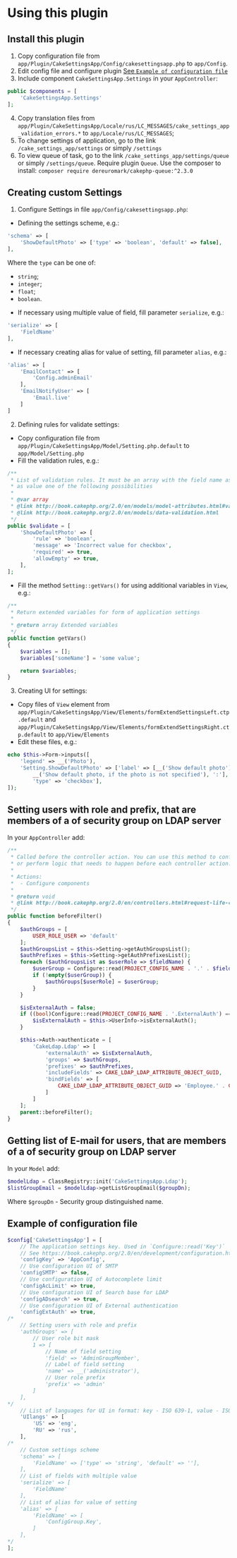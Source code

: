 # Using this plugin

## Install this plugin

1. Copy configuration file from `app/Plugin/CakeSettingsApp/Config/cakesettingsapp.php` to `app/Config`.
2. Edit config file and configure plugin [See `Example of configuration file`](#example-of-configuration-file)
3. Include component `CakeSettingsApp.Settings` in your `AppController`:
```php
public $components = [
    'CakeSettingsApp.Settings'
];
```
4. Copy translation files from `app/Plugin/CakeSettingsApp/Locale/rus/LC_MESSAGES/cake_settings_app_validation_errors.*` to
`app/Locale/rus/LC_MESSAGES`;
5. To change settings of application, go to the link `/cake_settings_app/settings` or simply `/settings`
6. To view queue of task, go to the link `/cake_settings_app/settings/queue` or simply `/settings/queue`.
  Require plugin `Queue`. Use the composer to install: `composer require dereuromark/cakephp-queue:^2.3.0`

## Creating сustom Settings

1. Configure Settings in file `app/Config/cakesettingsapp.php`:
- Defining the settings scheme, e.g.:
```php
'schema' => [
    'ShowDefaultPhoto' => ['type' => 'boolean', 'default' => false],
],
```
Where the `type` can be one of:
  * `string`;
  * `integer`;
  * `float`;
  * `boolean`.
- If necessary using multiple value of field, fill parameter `serialize`, e.g.:
```php
'serialize' => [
    'FieldName'
],
```
- If necessary creating alias for value of setting, fill parameter `alias`, e.g.:
```php
'alias' => [
    'EmailContact' => [
        'Config.adminEmail'
    ],
    'EmailNotifyUser' => [
        'Email.live'
    ]
]
```
2. Defining rules for validate settings:
- Copy configuration file from `app/Plugin/CakeSettingsApp/Model/Setting.php.default` to `app/Model/Setting.php`
- Fill the validation rules, e.g.:
```php
/**
 * List of validation rules. It must be an array with the field name as key and using
 * as value one of the following possibilities
 *
 * @var array
 * @link http://book.cakephp.org/2.0/en/models/model-attributes.html#validate
 * @link http://book.cakephp.org/2.0/en/models/data-validation.html
 */
public $validate = [
    'ShowDefaultPhoto' => [
        'rule' => 'boolean',
        'message' => 'Incorrect value for checkbox',
        'required' => true,
        'allowEmpty' => true,
    ],
];
```
- Fill the method `Setting::getVars()` for using additional variables in `View`, e.g.:
```php
/**
 * Return extended variables for form of application settings
 *
 * @return array Extended variables
 */
public function getVars()
{
    $variables = [];
    $variables['someName'] = 'some value';

    return $variables;
}
```
3. Creating UI for settings:
- Copy files of `View` element from `app/Plugin/CakeSettingsApp/View/Elements/formExtendSettingsLeft.ctp.default` and 
`app/Plugin/CakeSettingsApp/View/Elements/formExtendSettingsRight.ctp.default` to `app/View/Elements`
- Edit these files, e.g.:
```php
echo $this->Form->inputs([
    'legend' => __('Photo'),
    'Setting.ShowDefaultPhoto' => ['label' => [__('Show default photo'),
        __('Show default photo, if the photo is not specified'), ':'],
        'type' => 'checkbox'],
]);
```

## Setting users with role and prefix, that are members of a of security group on LDAP server

In your `AppController` add:
```php
/**
 * Called before the controller action. You can use this method to configure and customize components
 * or perform logic that needs to happen before each controller action.
 *
 * Actions:
 *  - Configure components
 *
 * @return void
 * @link http://book.cakephp.org/2.0/en/controllers.html#request-life-cycle-callbacks
 */
public function beforeFilter()
{
    $authGroups = [
        USER_ROLE_USER => 'default'
    ];
    $authGroupsList = $this->Setting->getAuthGroupsList();
    $authPrefixes = $this->Setting->getAuthPrefixesList();
    foreach ($authGroupsList as $userRole => $fieldName) {
        $userGroup = Configure::read(PROJECT_CONFIG_NAME . '.' . $fieldName);
        if (!empty($userGroup)) {
            $authGroups[$userRole] = $userGroup;
        }
    }

    $isExternalAuth = false;
    if ((bool)Configure::read(PROJECT_CONFIG_NAME . '.ExternalAuth') == true) {
        $isExternalAuth = $this->UserInfo->isExternalAuth();
    }

    $this->Auth->authenticate = [
        'CakeLdap.Ldap' => [
            'externalAuth' => $isExternalAuth,
            'groups' => $authGroups,
            'prefixes' => $authPrefixes,
            'includeFields' => CAKE_LDAP_LDAP_ATTRIBUTE_OBJECT_GUID,
            'bindFields' => [
                CAKE_LDAP_LDAP_ATTRIBUTE_OBJECT_GUID => 'Employee.' . CAKE_LDAP_LDAP_ATTRIBUTE_OBJECT_GUID
            ]
        ]
    ];
    parent::beforeFilter();
}
```

## Getting list of E-mail for users, that are members of a of security group on LDAP server

In your `Model` add:
```php
$modelLdap = ClassRegistry::init('CakeSettingsApp.Ldap');
$listGroupEmail = $modelLdap->getListGroupEmail($groupDn);
```
Where `$groupDn` - Security group distinguished name.

## Example of configuration file
```php
$config['CakeSettingsApp'] = [
    // The application settings key. Used in `Configure::read('Key')`
    // See https://book.cakephp.org/2.0/en/development/configuration.html#Configure::read
    'configKey' => 'AppConfig',
    // Use configuration UI of SMTP
    'configSMTP' => false,
    // Use configuration UI of Autocomplete limit
    'configAcLimit' => true,
    // Use configuration UI of Search base for LDAP
    'configADsearch' => true,
    // Use configuration UI of External authentication
    'configExtAuth' => true,
/*
    // Setting users with role and prefix
    'authGroups' => [
        // User role bit mask
        1 => [
            // Name of field setting
            'field' => 'AdminGroupMember',
            // Label of field setting
            'name' => __('administrator'),
            // User role prefix
            'prefix' => 'admin'
        ]
    ],
*/
    // List of languages for UI in format: key - ISO 639-1, value - ISO 639-2
    'UIlangs' => [
        'US' => 'eng',
        'RU' => 'rus',
    ],
/*
    // Custom settings scheme
    'schema' => [
        'FieldName' => ['type' => 'string', 'default' => ''],
    ],
    // List of fields with multiple value
    'serialize' => [
        'FieldName'
    ],
    // List of alias for value of setting
    'alias' => [
        'FieldName' => [
            'ConfigGroup.Key',
        ]
    ],
*/
];

```